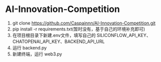 # AI-Innovation-Competition
1. git clone https://github.com/Caspainnn/AI-Innovation-Competition.git
2. pip install -r requirements.txt(暂时没有，基于自己的环境补充即可)
3. 在项目根目录下新建.env文件，填写自己的 SILICONFLOW_API_KEY、CHATOPENAI_API_KEY、BACKEND_API_URL
4. 运行 backend.py
5. 新建终端，运行 web3.py

